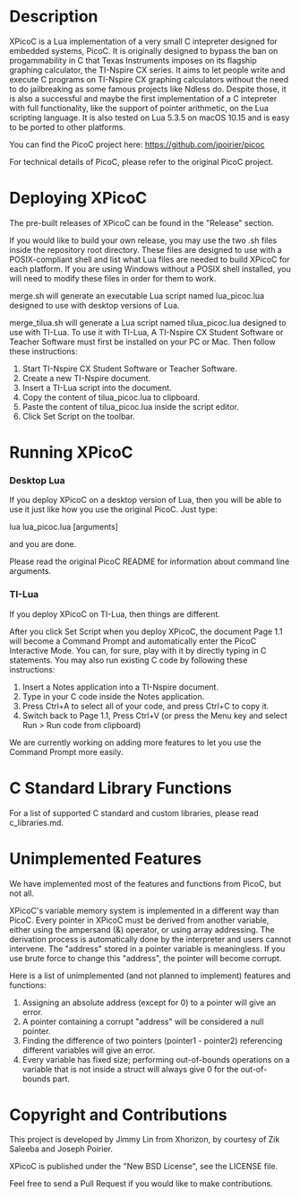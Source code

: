 # Description

XPicoC is a Lua implementation of a very small C intepreter designed for embedded systems, PicoC. It is originally designed to bypass the ban on progammability in C that Texas Instruments imposes on its flagship graphing calculator, the TI-Nspire CX series. It aims to let people write and execute C programs on TI-Nspire CX graphing calculators without the need to do jailbreaking as some famous projects like Ndless do. Despite those, it is also a successful and maybe the first implementation of a C intepreter with full functionality, like the support of pointer arithmetic, on the Lua scripting language. It is also tested on Lua 5.3.5 on macOS 10.15 and is easy to be ported to other platforms.

You can find the PicoC project here: https://github.com/jpoirier/picoc

For technical details of PicoC, please refer to the original PicoC project.

# Deploying XPicoC

The pre-built releases of XPicoC can be found in the "Release" section.

If you would like to build your own release, you may use the two .sh files inside the repository root directory. These files are designed to use with a POSIX-compliant shell and list what Lua files are needed to build XPicoC for each platform. If you are using Windows without a POSIX shell installed, you will need to modify these files in order for them to work. 

merge.sh will generate an executable Lua script named lua_picoc.lua designed to use with desktop versions of Lua.

merge_tilua.sh will generate a Lua script named tilua_picoc.lua designed to use with TI-Lua. To use it with TI-Lua, A TI-Nspire CX Student Software or Teacher Software must first be installed on your PC or Mac. Then follow these instructions:

1. Start TI-Nspire CX Student Software or Teacher Software.
2. Create a new TI-Nspire document.
3. Insert a TI-Lua script into the document.
4. Copy the content of tilua_picoc.lua to clipboard.
5. Paste the content of tilua_picoc.lua inside the script editor.
6. Click Set Script on the toolbar.

# Running XPicoC

### Desktop Lua
If you deploy XPicoC on a desktop version of Lua, then you will be able to use it just like how you use the original PicoC. Just type:

lua lua_picoc.lua \[arguments\]

and you are done.

Please read the original PicoC README for information about command line arguments.

### TI-Lua
If you deploy XPicoC on TI-Lua, then things are different.

After you click Set Script when you deploy XPicoC, the document Page 1.1 will become a Command Prompt and automatically enter the PicoC Interactive Mode. You can, for sure, play with it by directly typing in C statements. You may also run existing C code by following these instructions:

1. Insert a Notes application into a TI-Nspire document.
2. Type in your C code inside the Notes application.
3. Press Ctrl+A to select all of your code, and press Ctrl+C to copy it.
4. Switch back to Page 1.1, Press Ctrl+V (or press the Menu key and select Run > Run code from clipboard)

We are currently working on adding more features to let you use the Command Prompt more easily.

# C Standard Library Functions

For a list of supported C standard and custom libraries, please read c_libraries.md. 

# Unimplemented Features

We have implemented most of the features and functions from PicoC, but not all.

XPicoC's variable memory system is implemented in a different way than PicoC. Every pointer in XPicoC must be derived from another variable, either using the ampersand (&) operator, or using array addressing. The derivation process is automatically done by the interpreter and users cannot intervene. The "address" stored in a pointer variable is meaningless. If you use brute force to change this "address", the pointer will become corrupt.

Here is a list of unimplemented (and not planned to implement) features and functions:

1. Assigning an absolute address (except for 0) to a pointer will give an error.
2. A pointer containing a corrupt "address" will be considered a null pointer.
3. Finding the difference of two pointers (pointer1 - pointer2) referencing different variables will give an error.
4. Every variable has fixed size; performing out-of-bounds operations on a variable that is not inside a struct will always give 0 for the out-of-bounds part.

# Copyright and Contributions

This project is developed by Jimmy Lin from Xhorizon, by courtesy of Zik Saleeba and Joseph Poirier.

XPicoC is published under the "New BSD License", see the LICENSE file.

Feel free to send a Pull Request if you would like to make contributions.
